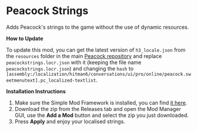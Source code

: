 # Peacock Strings

Adds Peacock's strings to the game without the use of dynamic resources.

**How to Update**

To update this mod, you can get the latest version of `h3_locale.json` from the `resources` folder in the
main [Peacock repository](https://github.com/thepeacockproject/Peacock) and replace `peacockstrings.locr.json`
with it (keeping the file name `peacockstrings.locr.json`) and changing the `hash` to
`[assembly:/localization/hitman6/conversations/ui/pro/online/peacock.sweetmenutext].pc_localized-textlist`.

**Installation Instructions**

1. Make sure the Simple Mod Framework is installed, you can find [it here](https://www.nexusmods.com/hitman3/mods/200/).
2. Download the zip from the Releases tab and open the Mod Manager GUI, use the **Add a Mod** button and select the zip you just downloaded.
3. Press **Apply** and enjoy your localised strings.
